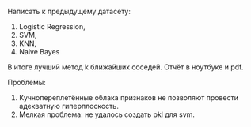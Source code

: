 Написать к предыдущему датасету:
1. Logistic Regression,
2. SVM, 
3. KNN, 
4. Naive Bayes

В итоге лучший метод k ближайших соседей. Отчёт в ноутбуке и pdf.

Проблемы:
1. Кучнопереплетённые облака признаков не позволяют провести адекватную гиперплоскость.  
2. Мелкая проблема: не удалось создать pkl для svm.
